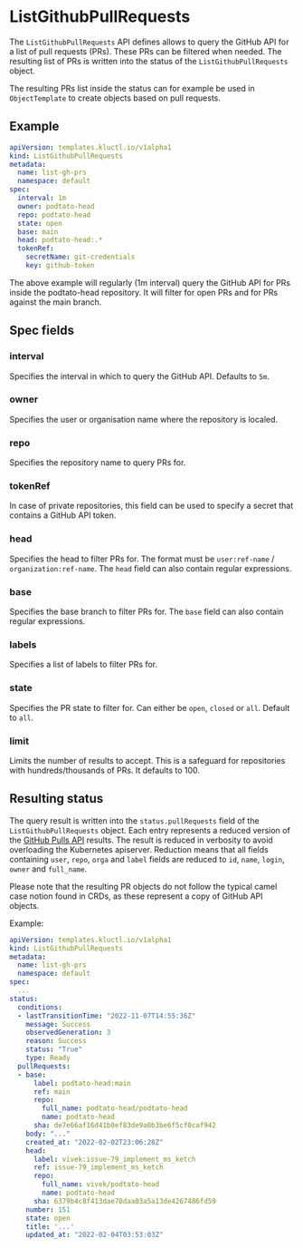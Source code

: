 <!-- This comment is uncommented when auto-synced to www-kluctl.io

---
title: ListGithubPullRequests
description: ListGithubPullRequests documentation
weight: 30
---
-->

# ListGithubPullRequests

The `ListGithubPullRequests` API defines allows to query the GitHub API for a list of pull requests (PRs). These PRs
can be filtered when needed. The resulting list of PRs is written into the status of the
`ListGithubPullRequests` object.

The resulting PRs list inside the status can for example be used in `ObjectTemplate` to create objects based on
pull requests.

## Example

```yaml
apiVersion: templates.kluctl.io/v1alpha1
kind: ListGithubPullRequests
metadata:
  name: list-gh-prs
  namespace: default
spec:
  interval: 1m
  owner: podtato-head
  repo: podtato-head
  state: open
  base: main
  head: podtato-head:.*
  tokenRef:
    secretName: git-credentials
    key: github-token
```

The above example will regularly (1m interval) query the GitHub API for PRs inside the podtato-head
repository. It will filter for open PRs and for PRs against the main branch.

## Spec fields

### interval

Specifies the interval in which to query the GitHub API. Defaults to `5m`.

### owner

Specifies the user or organisation name where the repository is localed.

### repo

Specifies the repository name to query PRs for.

### tokenRef

In case of private repositories, this field can be used to specify a secret that contains a GitHub API token.

### head

Specifies the head to filter PRs for. The format must be `user:ref-name` / `organization:ref-name`. The `head`
field can also contain regular expressions.

### base

Specifies the base branch to filter PRs for. The `base` field can also contain regular expressions.

### labels

Specifies a list of labels to filter PRs for.

### state

Specifies the PR state to filter for. Can either be `open`, `closed` or `all`. Default to `all`.

### limit

Limits the number of results to accept. This is a safeguard for repositories with hundreds/thousands of PRs. It defaults
to 100.

## Resulting status

The query result is written into the `status.pullRequests` field of the `ListGithubPullRequests` object. Each entry
represents a reduced version of the [GitHub Pulls API](https://docs.github.com/en/rest/pulls/pulls#list-pull-requests)
results. The result is reduced in verbosity to avoid overloading the Kubernetes apiserver. Reduction means that all
fields containing `user`, `repo`, `orga` and `label` fields are reduced to `id`, `name`, `login`, `owner` and
`full_name`.

Please note that the resulting PR objects do not follow the typical camel case notion found in CRDs, as these represent
a copy of GitHub API objects.

Example:

```yaml
apiVersion: templates.kluctl.io/v1alpha1
kind: ListGithubPullRequests
metadata:
  name: list-gh-prs
  namespace: default
spec:
  ...
status:
  conditions:
  - lastTransitionTime: "2022-11-07T14:55:36Z"
    message: Success
    observedGeneration: 3
    reason: Success
    status: "True"
    type: Ready
  pullRequests:
  - base:
      label: podtato-head:main
      ref: main
      repo:
        full_name: podtato-head/podtato-head
        name: podtato-head
      sha: de7e66af16d41b0ef83de9a0b3be6f5cf0caf942
    body: "..."
    created_at: "2022-02-02T23:06:28Z"
    head:
      label: vivek:issue-79_implement_ms_ketch
      ref: issue-79_implement_ms_ketch
      repo:
        full_name: vivek/podtato-head
        name: podtato-head
      sha: 6379b4c8f413dae70daa03a5a13de4267486fd59
    number: 151
    state: open
    title: '...'
    updated_at: "2022-02-04T03:53:03Z"
```